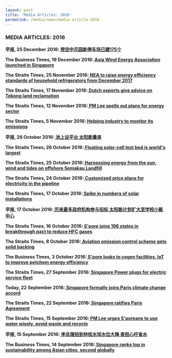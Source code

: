 ```yaml
---
layout: post
title: 'Media Articles: 2016'
permalink: /media/news/media-article-2016
---
```


### MEDIA ARTICLES: 2016

**早报, 25 December 2016:[<a href="https://www.zaobao.com.sg/znews/singapore/story20161225-705983" target="_blank"> 带空中花园新停车场已建175个</a>](https://www.zaobao.com.sg/znews/singapore/story20161225-705983)**


**The Business Times, 19 December 2016:[<a href="https://www.businesstimes.com.sg/energy-commodities/asia-wind-energy-association-launched-in-singapore" target="_blank"> Asia Wind Energy Association launched in Singapore</a>](https://www.businesstimes.com.sg/energy-commodities/asia-wind-energy-association-launched-in-singapore)**


**The Straits Times, 25 November 2016:[<a href="https://www.straitstimes.com/singapore/environment/nea-to-raise-energy-efficiency-standards-of-household-refrigerators-from" target="_blank"> NEA to raise energy efficiency standards of household refrigerators from December 2017</a>](https://www.straitstimes.com/singapore/environment/nea-to-raise-energy-efficiency-standards-of-household-refrigerators-from)**


**The Straits Times, 17 November 2016:[<a href="https://www.straitstimes.com/singapore/dutch-experts-give-advice-on-tekong-land-reclamation" target="_blank"> Dutch experts give advice on Tekong land reclamation</a>](https://www.straitstimes.com/singapore/dutch-experts-give-advice-on-tekong-land-reclamation)**


**The Straits Times, 12 November 2016:[<a href="https://www.straitstimes.com/singapore/pm-lee-spells-out-plans-for-energy-sector" target="_blank"> PM Lee spells out plans for energy sector</a>](https://www.straitstimes.com/singapore/pm-lee-spells-out-plans-for-energy-sector)**


**The Straits Times, 5 November 2016:[<a href="https://www.straitstimes.com/singapore/helping-industry-to-monitor-its-emissions" target="_blank"> Helping industry to monitor its emissions</a>](https://www.straitstimes.com/singapore/helping-industry-to-monitor-its-emissions)**


**早报, 26 October 2016:[<a href="https://www.zaobao.com.sg/znews/singapore/story20161026-682176" target="_blank"> 池上设平台 太阳能量来</a>](https://www.zaobao.com.sg/znews/singapore/story20161026-682176)**


**The Straits Times, 26 October 2016:[<a href="https://www.straitstimes.com/singapore/floating-solar-cell-test-bed-is-worlds-largest" target="_blank"> Floating solar-cell test bed is world's largest</a>](https://www.straitstimes.com/singapore/floating-solar-cell-test-bed-is-worlds-largest)**


**The Straits Times, 25 October 2016:[<a href="https://www.straitstimes.com/singapore/harnessing-energy-from-the-sun-wind-and-tides-on-offshore-semakau-landfill" target="_blank"> Harnessing energy from the sun, wind and tides on offshore Semakau Landfill</a>](https://www.straitstimes.com/singapore/harnessing-energy-from-the-sun-wind-and-tides-on-offshore-semakau-landfill)**


**The Straits Times, 24 October 2016:[<a href="https://www.straitstimes.com/singapore/customised-price-plans-for-electricity-in-the-pipeline" target="_blank"> Customised price plans for electricity in the pipeline</a>](https://www.straitstimes.com/singapore/customised-price-plans-for-electricity-in-the-pipeline)**


**The Straits Times, 17 October 2016:[<a href="https://www.straitstimes.com/singapore/environment/spike-in-number-of-solar-panel-installations" target="_blank"> Spike in numbers of solar installations</a>](https://www.straitstimes.com/singapore/environment/spike-in-number-of-solar-panel-installations)**


**早报, 17 October 2016:[<a href="https://www.zaobao.com.sg/znews/singapore/story20161017-678579" target="_blank"> 历来最多政府机构参与招标 太阳能计划扩大至学校小贩中心</a>](https://www.zaobao.com.sg/znews/singapore/story20161017-678579)**


**The Straits Times, 16 October 2016:[<a href="https://www.straitstimes.com/world/spore-joins-196-states-in-breakthrough-pact-to-reduce-hfc-gases" target="_blank"> S'pore joins 196 states in breakthrough pact to reduce HFC gases</a>](https://www.straitstimes.com/world/spore-joins-196-states-in-breakthrough-pact-to-reduce-hfc-gases)**


**The Straits Times, 8 October 2016:[<a href="https://www.straitstimes.com/singapore/aviation-emission-control-scheme-gets-solid-backing" target="_blank"> Aviation emission control scheme gets solid backing</a>](https://www.straitstimes.com/singapore/aviation-emission-control-scheme-gets-solid-backing)**


**The Business Times, 3 October 2016:[<a href="https://www.businesstimes.com.sg/energy-commodities/spore-looks-to-cogen-facilities-iot-to-improve-petchem-energy-efficiency" target="_blank"> S'pore looks to cogen facilities, IoT to improve petchem energy efficiency</a>](https://www.businesstimes.com.sg/energy-commodities/spore-looks-to-cogen-facilities-iot-to-improve-petchem-energy-efficiency)**


**The Straits Times, 27 September 2016:[<a href="https://www.straitstimes.com/singapore/transport/singapore-power-plugs-for-electric-service-fleet" target="_blank"> Singapore Power plugs for electric service fleet</a>](https://www.straitstimes.com/singapore/transport/singapore-power-plugs-for-electric-service-fleet)**


**Today, 22 September 2016:[<a href="https://www.todayonline.com/singapore/singapore-formally-joins-paris-climate-change-accord" target="_blank"> Singapore formally joins Paris climate change accord</a>](https://www.todayonline.com/singapore/singapore-formally-joins-paris-climate-change-accord)**


**The Straits Times, 22 September 2016:[<a href="https://www.straitstimes.com/singapore/singapore-ratifies-paris-agreement" target="_blank"> Singapore ratifies Paris Agreement</a>](https://www.straitstimes.com/singapore/singapore-ratifies-paris-agreement)**


**The Straits Times, 15 September 2016:[<a href="https://www.straitstimes.com/singapore/environment/pm-lee-urges-sporeans-to-use-water-wisely-avoid-waste-and-recycle" target="_blank"> PM Lee urges S'poreans to use water wisely, avoid waste and recycle</a>](https://www.straitstimes.com/singapore/environment/pm-lee-urges-sporeans-to-use-water-wisely-avoid-waste-and-recycle)**


**早报, 15 September 2016:[<a href="https://www.zaobao.com.sg/znews/singapore/story20160915-666328" target="_blank"> 李总理拍到林桂水坝水位大降 表担心吁省水</a>](https://www.zaobao.com.sg/znews/singapore/story20160915-666328)**


**The Business Times, 14 September 2016:[<a href="https://www.businesstimes.com.sg/government-economy/singapore-ranks-top-in-sustainability-among-asian-cities-second-globally" target="_blank"> Singapore ranks top in sustainability among Asian cities, second globally</a>](https://www.businesstimes.com.sg/government-economy/singapore-ranks-top-in-sustainability-among-asian-cities-second-globally)**







